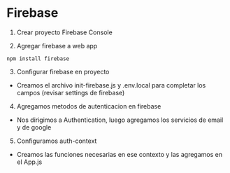 # Firebase
1. Crear proyecto Firebase Console

2. Agregar firebase a web app
```
npm install firebase
```

3. Configurar firebase en proyecto
* Creamos el archivo init-firebase.js y .env.local para completar los campos (revisar settings de firebase)

4. Agregamos metodos de autenticacion en firebase
* Nos dirigimos a Authentication, luego agregamos los servicios de email y de google

5. Configuramos auth-context
* Creamos las funciones necesarias en ese contexto y las agregamos en el App.js